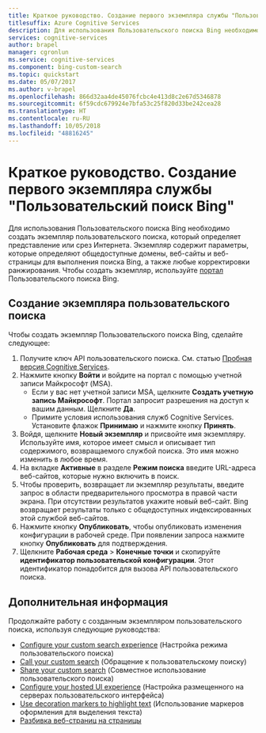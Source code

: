 ```yaml
---
title: Краткое руководство. Создание первого экземпляра службы "Пользовательский поиск Bing"
titlesuffix: Azure Cognitive Services
description: Для использования Пользовательского поиска Bing необходимо создать экземпляр пользовательского поиска, который определяет представление или срез Интернета. Экземпляр содержит параметры, которые определяют общедоступные домены, дочерние сайты и веб-страницы для выполнения поиска Bing, а также любые корректировки ранжирования.
services: cognitive-services
author: brapel
manager: cgronlun
ms.service: cognitive-services
ms.component: bing-custom-search
ms.topic: quickstart
ms.date: 05/07/2017
ms.author: v-brapel
ms.openlocfilehash: 866d32aa4de45076fcbc4e413d8c2e67d5346878
ms.sourcegitcommit: 6f59cdc679924e7bfa53c25f820d33be242cea28
ms.translationtype: HT
ms.contentlocale: ru-RU
ms.lasthandoff: 10/05/2018
ms.locfileid: "48816245"
---
```

# <a name="quickstart-create-your-first-bing-custom-search-instance"></a>Краткое руководство. Создание первого экземпляра службы "Пользовательский поиск Bing"
Для использования Пользовательского поиска Bing необходимо создать экземпляр пользовательского поиска, который определяет представление или срез Интернета. Экземпляр содержит параметры, которые определяют общедоступные домены, веб-сайты и веб-страницы для выполнения поиска Bing, а также любые корректировки ранжирования. Чтобы создать экземпляр, используйте [портал](https://customsearch.ai) Пользовательского поиска Bing. 

## <a name="create-a-custom-search-instance"></a>Создание экземпляра пользовательского поиска

Чтобы создать экземпляр Пользовательского поиска Bing, сделайте следующее:

1.  Получите ключ API пользовательского поиска. См. статью [Пробная версия Cognitive Services](https://azure.microsoft.com/try/cognitive-services/?api=bing-custom-search).
2.  Нажмите кнопку **Войти** и войдите на портал с помощью учетной записи Майкрософт (MSA). 
    - Если у вас нет учетной записи MSA, щелкните **Создать учетную запись Майкрософт**. Портал запросит разрешения на доступ к вашим данным. Щелкните **Да**.
    - Примите условия использования служб Cognitive Services. Установите флажок **Принимаю** и нажмите кнопку **Принять**.  
3.  Войдя, щелкните **Новый экземпляр** и присвойте имя экземпляру. Используйте имя, которое имеет смысл и описывает тип содержимого, возвращаемого службой поиска. Это имя можно изменить в любое время. 
4.  На вкладке **Активные** в разделе **Режим поиска** введите URL-адреса веб-сайтов, которые нужно включить в поиск.
5.  Чтобы проверить, возвращает ли экземпляр результаты, введите запрос в области предварительного просмотра в правой части экрана. При отсутствии результатов укажите новый веб-сайт. Bing возвращает результаты только с общедоступных индексированных этой службой веб-сайтов.
6.  Нажмите кнопку **Опубликовать**, чтобы опубликовать изменения конфигурации в рабочей среде. При появлении запроса нажмите кнопку **Опубликовать** для подтверждения.
7.  Щелкните **Рабочая среда** > **Конечные точки** и скопируйте **идентификатор пользовательской конфигурации**. Этот идентификатор понадобится для вызова API пользовательского поиска.

## <a name="next-steps"></a>Дополнительная информация

Продолжайте работу с созданным экземпляром пользовательского поиска, используя следующие руководства:

- [Configure your custom search experience](./define-your-custom-view.md) (Настройка режима пользовательского поиска)
- [Call your custom search](./search-your-custom-view.md) (Обращение к пользовательскому поиску)
- [Share your custom search](./share-your-custom-search.md) (Совместное использование пользовательского поиска)
- [Configure your hosted UI experience](./hosted-ui.md) (Настройка размещенного на серверах пользовательского интерфейса)
- [Use decoration markers to highlight text](./hit-highlighting.md) (Использование маркеров оформления для выделения текста)
- [Разбивка веб-страниц на страницы](./page-webpages.md)

